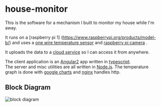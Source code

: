 # house-monitor

This is the software for a mechanism I built to monitor my house while I'm away.

It runs on a [raspberry pi 1] (https://www.raspberrypi.org/products/model-b/) and 
uses a [one wire temperature sensor](https://www.sparkfun.com/products/245) and 
[raspberry pi camera](https://www.sparkfun.com/products/11868) .
 
It uploads the data to a [cloud service](https://aws.amazon.com/ec2/) so I can access it from anywhere.

The client application is an [Angular2](http://www.angular2.com/) app written in [typescript](http://typescriptlang.org).  
The server and misc utilities are all written in [Node.js](https://nodejs.org/en/).  The temperature graph is done
with [google charts](https://developers.google.com/chart/?hl=en) and [nginx](https://www.nginx.com/resources/wiki/) handles http.

## Block Diagram
![block diagram](http://i.imgur.com/uXWLznZ.png)





